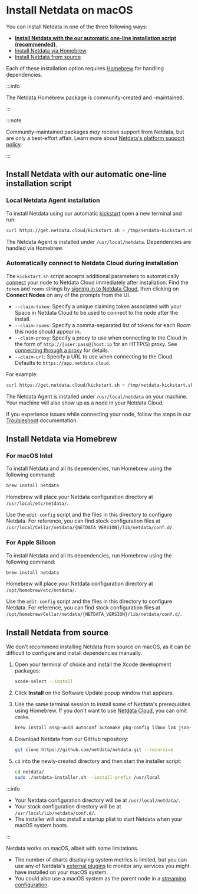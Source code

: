 # Install Netdata on macOS

You can install Netdata in one of the three following ways:

- **[Install Netdata with the our automatic one-line installation script (recommended)](#install-netdata-with-our-automatic-one-line-installation-script)**,
- [Install Netdata via Homebrew](#install-netdata-via-homebrew)
- [Install Netdata from source](#install-netdata-from-source)

Each of these installation option requires [Homebrew](https://brew.sh/) for handling dependencies.

:::info

The Netdata Homebrew package is community-created and -maintained.

:::

:::note

Community-maintained packages _may_ receive support from Netdata, but are only a best-effort affair. Learn more about [Netdata's platform support policy](/docs/netdata-agent/versions-and-platforms.md).

:::

## Install Netdata with our automatic one-line installation script

### Local Netdata Agent installation

To install Netdata using our automatic [kickstart](/packaging/installer/methods/kickstart.md) open a new terminal and run:

```bash
curl https://get.netdata.cloud/kickstart.sh > /tmp/netdata-kickstart.sh && sh /tmp/netdata-kickstart.sh
```

The Netdata Agent is installed under `/usr/local/netdata`. Dependencies are handled via Homebrew.

### Automatically connect to Netdata Cloud during installation

The `kickstart.sh` script accepts additional parameters to automatically [connect](/src/claim/README.md) your node to Netdata
Cloud immediately after installation. Find the `token` and `rooms` strings by [signing in to Netdata
Cloud](https://app.netdata.cloud/sign-in?cloudRoute=/spaces), then clicking on **Connect Nodes** on any of the prompts from the UI.

- `--claim-token`: Specify a unique claiming token associated with your Space in Netdata Cloud to be used to connect to the node
  after the install.
- `--claim-rooms`: Specify a comma-separated list of tokens for each Room this node should appear in.
- `--claim-proxy`: Specify a proxy to use when connecting to the Cloud in the form of `http://[user:pass@]host:ip` for an HTTP(S) proxy.
  See [connecting through a proxy](/src/claim/README.md#automatically-via-a-provisioning-system-or-the-command-line) for details.
- `--claim-url`: Specify a URL to use when connecting to the Cloud. Defaults to `https://app.netdata.cloud`.

For example:

```bash
curl https://get.netdata.cloud/kickstart.sh > /tmp/netdata-kickstart.sh && sh /tmp/netdata-kickstart.sh --install-prefix /usr/local/ --claim-token TOKEN --claim-rooms ROOM1,ROOM2 --claim-url https://app.netdata.cloud
```

The Netdata Agent is installed under `/usr/local/netdata` on your machine. Your machine will also show up as a node in your Netdata Cloud.

If you experience issues while connecting your node, follow the steps in our [Troubleshoot](/src/claim/README.md#troubleshoot) documentation.

## Install Netdata via Homebrew

### For macOS Intel

To install Netdata and all its dependencies, run Homebrew using the following command:

```sh
brew install netdata
```

Homebrew will place your Netdata configuration directory at `/usr/local/etc/netdata/`.

Use the `edit-config` script and the files in this directory to configure Netdata. For reference, you can find stock configuration files at `/usr/local/Cellar/netdata/{NETDATA_VERSION}/lib/netdata/conf.d/`.

### For Apple Silicon

To install Netdata and all its dependencies, run Homebrew using the following command:

```sh
brew install netdata
```

Homebrew will place your Netdata configuration directory at `/opt/homebrew/etc/netdata/`.

Use the `edit-config` script and the files in this directory to configure Netdata. For reference, you can find stock configuration files at `/opt/homebrew/Cellar/netdata/{NETDATA_VERSION}/lib/netdata/conf.d/`.

## Install Netdata from source

We don't recommend installing Netdata from source on macOS, as it can be difficult to configure and install dependencies manually.

1. Open your terminal of choice and install the Xcode development packages:

   ```bash
   xcode-select --install
   ```

2. Click **Install** on the Software Update popup window that appears.
3. Use the same terminal session to install some of Netdata's prerequisites using Homebrew. If you don't want to use [Netdata Cloud](/docs/netdata-cloud/README.md), you can omit `cmake`.

   ```bash
   brew install ossp-uuid autoconf automake pkg-config libuv lz4 json-c openssl libtool cmake
   ```

4. Download Netdata from our GitHub repository:

   ```bash
   git clone https://github.com/netdata/netdata.git --recursive
   ```

5. `cd` into the newly-created directory and then start the installer script:

   ```bash
   cd netdata/
   sudo ./netdata-installer.sh --install-prefix /usr/local
   ```

:::info

- Your Netdata configuration directory will be at `/usr/local/netdata/`.
- Your stock configuration directory will be at `/usr/local/lib/netdata/conf.d/`.
- The installer will also install a startup plist to start Netdata when your macOS system boots.

:::

Netdata works on macOS, albeit with some limitations.
- The number of charts displaying system metrics is limited, but you can use any of Netdata's [external plugins](/src/plugins.d/README.md) to monitor any services you might have installed on your macOS system.
- You could also use a macOS system as the parent node in a [streaming configuration](/src/streaming/README.md).